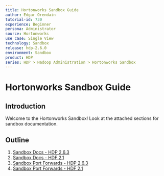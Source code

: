 ```yaml
---
title: Hortonworks Sandbox Guide
author: Edgar Orendain
tutorial-id: 730
experience: Beginner
persona: Administrator
source: Hortonworks
use case: Single View
technology: Sandbox
release: hdp-2.6.0
environment: Sandbox
product: HDP
series: HDP > Hadoop Administration > Hortonworks Sandbox
---
```



# Hortonworks Sandbox Guide

## Introduction

Welcome to the Hortonworks Sandbox!  Look at the attached sections for sandbox documentation.

## Outline

1.  [Sandbox Docs - HDP 2.6.3](https://hortonworks.com/tutorial/hortonworks-sandbox-guide/section/1/)
2.  [Sandbox Docs - HDF 2.1](https://hortonworks.com/tutorial/hortonworks-sandbox-guide/section/2/)
3.  [Sandbox Port Forwards - HDP 2.6.3](https://hortonworks.com/tutorial/hortonworks-sandbox-guide/section/3/)
4.  [Sandbox Port Forwards - HDF 2.1](https://hortonworks.com/tutorial/hortonworks-sandbox-guide/section/4/)
